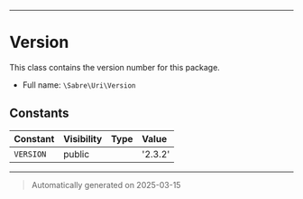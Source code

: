 ***

# Version

This class contains the version number for this package.



* Full name: `\Sabre\Uri\Version`


## Constants

| Constant | Visibility | Type | Value |
|:---------|:-----------|:-----|:------|
|`VERSION`|public| |&#039;2.3.2&#039;|




***
> Automatically generated on 2025-03-15
